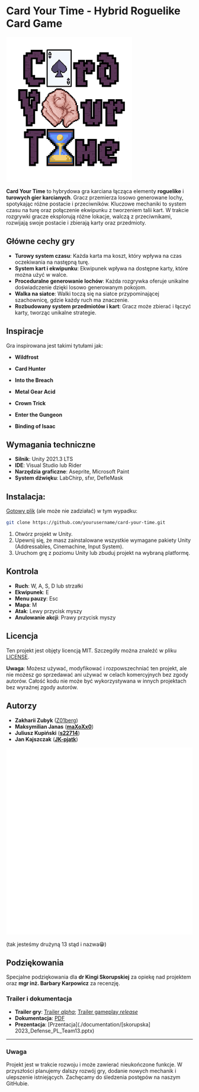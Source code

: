 # Card Your Time - Hybrid Roguelike Card Game

![Game Logo](./documentation/img/logo.png)

**Card Your Time** to hybrydowa gra karciana łącząca elementy **roguelike** i **turowych gier karcianych**. Gracz
przemierza losowo generowane lochy, spotykając różne postacie i przeciwników. Kluczowe mechaniki to system czasu na turę
oraz połączenie ekwipunku z tworzeniem talii kart. W trakcie rozgrywki gracze eksplorują różne lokacje, walczą z
przeciwnikami, rozwijają swoje postacie i zbierają karty oraz przedmioty.

## Główne cechy gry

- **Turowy system czasu**: Każda karta ma koszt, który wpływa na czas oczekiwania na następną turę.
- **System kart i ekwipunku**: Ekwipunek wpływa na dostępne karty, które można użyć w walce.
- **Proceduralne generowanie lochów**: Każda rozgrywka oferuje unikalne doświadczenie dzięki losowo generowanym pokojom.
- **Walka na siatce**: Walki toczą się na siatce przypominającej szachownicę, gdzie każdy ruch ma znaczenie.
- **Rozbudowany system przedmiotów i kart**: Gracz może zbierać i łączyć karty, tworząc unikalne strategie.

## Inspiracje

Gra inspirowana jest takimi tytułami jak:

- **Wildfrost** 

- **Card Hunter**

- **Into the Breach** 

- **Metal Gear Acid** 

- **Crown Trick** 

- **Enter the Gungeon** 

- **Binding of Isaac** 

## Wymagania techniczne

- **Silnik**: Unity 2021.3 LTS
- **IDE**: Visual Studio lub Rider
- **Narzędzia graficzne**: Aseprite, Microsoft Paint
- **System dźwięku**: LabChirp, sfxr, DefleMask

## Instalacja:

[Gotowy plik](./documentation/img/gra.zip) (ale może nie zadziałać) w tym wypadku:

  ```bash
  git clone https://github.com/yourusername/card-your-time.git
  ```

1. Otwórz projekt w Unity.
2. Upewnij się, że masz zainstalowane wszystkie wymagane pakiety Unity (Addressables, Cinemachine, Input System).
3. Uruchom grę z poziomu Unity lub zbuduj projekt na wybraną platformę.

## Kontrola

- **Ruch**: W, A, S, D lub strzałki
- **Ekwipunek**: E
- **Menu pauzy**: Esc
- **Mapa**: M
- **Atak**: Lewy przycisk myszy
- **Anulowanie akcji**: Prawy przycisk myszy

## Licencja

Ten projekt jest objęty licencją MIT. Szczegóły można znaleźć w pliku [LICENSE](./License/README.md).

**Uwaga**: Możesz używać, modyfikować i rozpowszechniać ten projekt, ale nie  możesz go sprzedawać ani używać w celach komercyjnych bez zgody autorów. Całość kodu nie może być wykorzystywana w innych projektach bez  wyraźnej zgody autorów.

## Autorzy

- **Zakharii Zubyk** ([Z01berg](https://github.com/Z01berg))
- **Maksymilian Janas** ([**maXoXx0**](https://github.com/maXoXx0))
- **Juliusz Kupiński** ([**s22714**](https://github.com/s22714))
- **Jan Kajszczak** ([**JK-pjatk**](https://github.com/JK-pjatk))

![](./documentation/img/team.gif)

(tak jesteśmy drużyną 13 stąd i nazwa😁)

## Podziękowania

Specjalne podziękowania dla **dr Kingi Skorupskiej** za opiekę nad projektem oraz **mgr inż. Barbary Karpowicz** za recenzję.



### Trailer i dokumentacja

- **Trailer gry**: [Trailer *alpha*;](./documentation/CardYourTime_Team13.mp4) [Trailer gameplay *release*](./documentation/gameplay.mp4) 
- **Dokumentacja**: [PDF](./documentation/_XRG__2023__skorupska__Team_13.pdf) 
- **Prezentacja**: [Przentacja](./documentation/[skorupska] 2023_Defense_PL_Team13.pptx)

------

### Uwaga

Projekt jest w trakcie rozwoju i może zawierać nieukończone funkcje. W  przyszłości planujemy dalszy rozwój gry, dodanie nowych mechanik i  ulepszenie istniejących. Zachęcamy do śledzenia postępów na naszym GitHubie.
